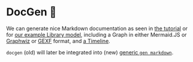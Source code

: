 <!--
    SPDX-License-Identifier: Apache-2.0

    Copyright 2023-2025 The Enola <https://enola.dev> Authors

    Licensed under the Apache License, Version 2.0 (the "License");
    you may not use this file except in compliance with the License.
    You may obtain a copy of the License at

        https://www.apache.org/licenses/LICENSE-2.0

    Unless required by applicable law or agreed to in writing, software
    distributed under the License is distributed on an "AS IS" BASIS,
    WITHOUT WARRANTIES OR CONDITIONS OF ANY KIND, either express or implied.
    See the License for the specific language governing permissions and
    limitations under the License.
-->

# DocGen 📃

We can generate nice Markdown documentation as seen in [the tutorial](../../models/example.org/class.md)
or for [our example Library model](../library/index.md), including a Graph in either Mermaid.JS or
[Graphwiz](../rosetta/index.md#graphviz) or [GEXF](../rosetta/index.md#gexf) format, and
[a Timeline](../../models/example.org/timeline.md).

`docgen` (old) will later be integrated into (new) [generic `gen markdown`](../gen/index.md#markdown).
